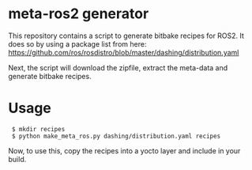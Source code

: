 
# meta-ros2 generator

This repository contains a script to generate bitbake recipes for ROS2. It
does so by using a package list from here: https://github.com/ros/rosdistro/blob/master/dashing/distribution.yaml

Next, the script will download the zipfile, extract the meta-data and
generate bitbake recipes.

# Usage

     $ mkdir recipes
     $ python make_meta_ros.py dashing/distribution.yaml recipes

Now, to use this, copy the recipes into a yocto layer and include in your build.
